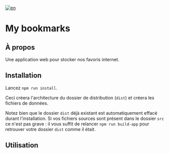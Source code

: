 [![en](https://img.shields.io/badge/lang-en-blue.svg)](README.md)


# My bookmarks

## À propos
Une application web pour stocker nos favoris internet. 

## Installation

Lancez `npm run install`.

Ceci créera l'architecture du dossier de distribution (`dist`) et créera les fichiers de données.

Notez bien que le dossier `dist` déjà existant est automatiquement effacé durant l'installation. Si vos fichiers sources sont présent dans le dossier `src` ce n'est pas grave : il vous suffit de relancer `npm run build-app` pour retrouver votre dossier `dist` comme il était. 

## Utilisation
